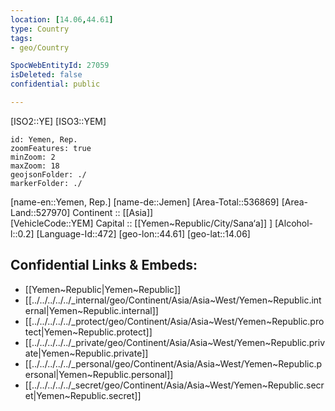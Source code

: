 ```yaml
---
location: [14.06,44.61] 
type: Country
tags:
- geo/Country

SpocWebEntityId: 27059
isDeleted: false
confidential: public

---
```

[ISO2::YE] 
[ISO3::YEM] 
```leaflet
id: Yemen, Rep.
zoomFeatures: true 
minZoom: 2 
maxZoom: 18
geojsonFolder: ./
markerFolder: ./
```

[name-en::Yemen, Rep.] 
[name-de::Jemen] 
[Area-Total::536869] 
[Area-Land::527970] 
Continent :: [[Asia]]  
[VehicleCode::YEM] 
Capital :: [[Yemen~Republic/City/Sana‘a]] ] 
[Alcohol-l::0.2] 
[Language-Id::472] 
[geo-lon::44.61] 
[geo-lat::14.06] 



## Confidential Links & Embeds: 
- [[Yemen~Republic|Yemen~Republic]]  
- [[../../../../../_internal/geo/Continent/Asia/Asia~West/Yemen~Republic.internal|Yemen~Republic.internal]]  
- [[../../../../../_protect/geo/Continent/Asia/Asia~West/Yemen~Republic.protect|Yemen~Republic.protect]] 
- [[../../../../../_private/geo/Continent/Asia/Asia~West/Yemen~Republic.private|Yemen~Republic.private]] 
- [[../../../../../_personal/geo/Continent/Asia/Asia~West/Yemen~Republic.personal|Yemen~Republic.personal]] 
- [[../../../../../_secret/geo/Continent/Asia/Asia~West/Yemen~Republic.secret|Yemen~Republic.secret]] 
